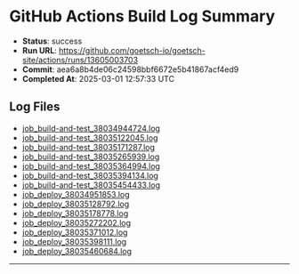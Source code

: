 # GitHub Actions Build Log Summary

- **Status**: success
- **Run URL**: https://github.com/goetsch-io/goetsch-site/actions/runs/13605003703
- **Commit**: aea6a8b4de06c24598bbf6672e5b41867acf4ed9
- **Completed At**: 2025-03-01 12:57:33 UTC

## Log Files

- [job_build-and-test_38034944724.log](/build_logs/github/job_build-and-test_38034944724.log)
- [job_build-and-test_38035122045.log](/build_logs/github/job_build-and-test_38035122045.log)
- [job_build-and-test_38035171287.log](/build_logs/github/job_build-and-test_38035171287.log)
- [job_build-and-test_38035265939.log](/build_logs/github/job_build-and-test_38035265939.log)
- [job_build-and-test_38035364994.log](/build_logs/github/job_build-and-test_38035364994.log)
- [job_build-and-test_38035394134.log](/build_logs/github/job_build-and-test_38035394134.log)
- [job_build-and-test_38035454433.log](/build_logs/github/job_build-and-test_38035454433.log)
- [job_deploy_38034951853.log](/build_logs/github/job_deploy_38034951853.log)
- [job_deploy_38035128792.log](/build_logs/github/job_deploy_38035128792.log)
- [job_deploy_38035178778.log](/build_logs/github/job_deploy_38035178778.log)
- [job_deploy_38035272202.log](/build_logs/github/job_deploy_38035272202.log)
- [job_deploy_38035371012.log](/build_logs/github/job_deploy_38035371012.log)
- [job_deploy_38035398111.log](/build_logs/github/job_deploy_38035398111.log)
- [job_deploy_38035460684.log](/build_logs/github/job_deploy_38035460684.log)


---

